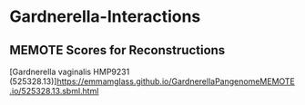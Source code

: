 # Gardnerella-Interactions





## MEMOTE Scores for Reconstructions
[Gardnerella vaginalis HMP9231 (525328.13)]https://emmamglass.github.io/GardnerellaPangenomeMEMOTE.io/525328.13.sbml.html
